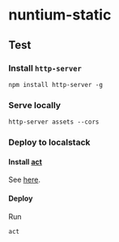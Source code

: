 # nuntium-static

## Test

### Install `http-server`

```
npm install http-server -g
```

### Serve locally

```
http-server assets --cors
```

### Deploy to localstack

#### Install [act][act]

See [here](https://github.com/nektos/act#installation).

#### Deploy

Run

```
act
```

[act]: https://github.com/nektos/act
